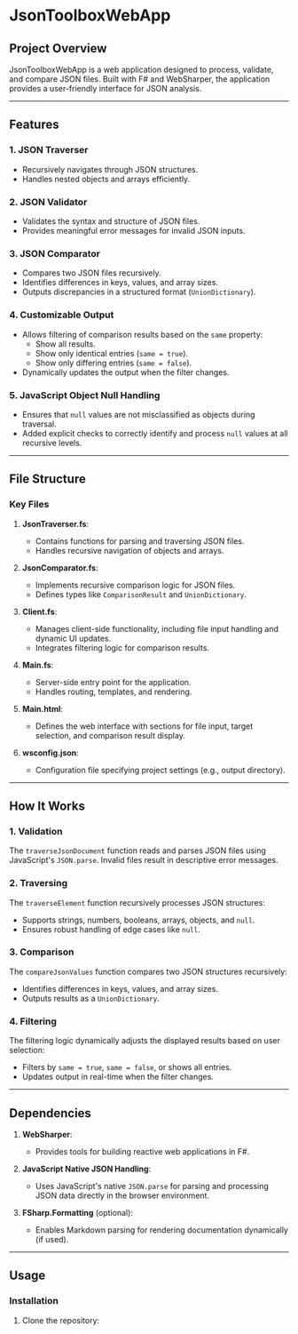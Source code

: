 # JsonToolboxWebApp

## Project Overview

JsonToolboxWebApp is a web application designed to process, validate,
and compare JSON files.
Built with F# and WebSharper, the application provides a user-friendly interface for JSON analysis.

---

## Features

### 1. JSON Traverser
- Recursively navigates through JSON structures.
- Handles nested objects and arrays efficiently.

### 2. JSON Validator
- Validates the syntax and structure of JSON files.
- Provides meaningful error messages for invalid JSON inputs.

### 3. JSON Comparator
- Compares two JSON files recursively.
- Identifies differences in keys, values, and array sizes.
- Outputs discrepancies in a structured format (`UnionDictionary`).

### 4. Customizable Output
- Allows filtering of comparison results based on the `same` property:
    - Show all results.
    - Show only identical entries (`same = true`).
    - Show only differing entries (`same = false`).
- Dynamically updates the output when the filter changes.

### 5. JavaScript Object Null Handling
- Ensures that `null` values are not misclassified as objects during traversal.
- Added explicit checks to correctly identify and process `null` values at all recursive levels.

---

## File Structure

### Key Files
1. **JsonTraverser.fs**:
    - Contains functions for parsing and traversing JSON files.
    - Handles recursive navigation of objects and arrays.

2. **JsonComparator.fs**:
    - Implements recursive comparison logic for JSON files.
    - Defines types like `ComparisonResult` and `UnionDictionary`.

3. **Client.fs**:
    - Manages client-side functionality, including file input handling and dynamic UI updates.
    - Integrates filtering logic for comparison results.

4. **Main.fs**:
    - Server-side entry point for the application.
    - Handles routing, templates, and rendering.

5. **Main.html**:
    - Defines the web interface with sections for file input, target selection, and comparison result display.

6. **wsconfig.json**:
    - Configuration file specifying project settings (e.g., output directory).

---

## How It Works

### 1. Validation
The `traverseJsonDocument` function reads and parses JSON files using JavaScript's `JSON.parse`. Invalid files result in descriptive error messages.

### 2. Traversing
The `traverseElement` function recursively processes JSON structures:
- Supports strings, numbers, booleans, arrays, objects, and `null`.
- Ensures robust handling of edge cases like `null`.

### 3. Comparison
The `compareJsonValues` function compares two JSON structures recursively:
- Identifies differences in keys, values, and array sizes.
- Outputs results as a `UnionDictionary`.

### 4. Filtering
The filtering logic dynamically adjusts the displayed results based on user selection:
- Filters by `same = true`, `same = false`, or shows all entries.
- Updates output in real-time when the filter changes.

---

## Dependencies

1. **WebSharper**:
    - Provides tools for building reactive web applications in F#.

2. **JavaScript Native JSON Handling**:
    - Uses JavaScript's native `JSON.parse` for parsing and processing JSON data directly in the browser environment.

3. **FSharp.Formatting** (optional):
    - Enables Markdown parsing for rendering documentation dynamically (if used).

---

## Usage

### Installation
1. Clone the repository:

